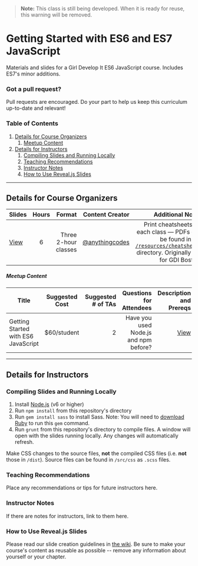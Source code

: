 > **Note:** This class is still being developed. When it is ready for reuse, this warning will be removed.

# Getting Started with ES6 and ES7 JavaScript

Materials and slides for a Girl Develop It ES6 JavaScript course. Includes ES7's minor additions.

### Got a pull request?

Pull requests are encouraged. Do your part to help us keep this curriculum up-to-date and relevant!

### Table of Contents
1. [Details for Course Organizers](#details-for-course-organizers)
    1. [Meetup Content](#meetup-content)
2. [Details for Instructors](#details-for-instructors)
    1. [Compiling Slides and Running Locally](#compiling-slides-and-running-locally)
    2. [Teaching Recommendations](#teaching-recommendations)
    3. [Instructor Notes](#instructor-notes)
    4. [How to Use Reveal.js Slides](#how-to-use-revealjs-slides)


---


## Details for Course Organizers

| Slides | Hours | Format | Content Creator | Additional Notes |
| ----- |:-----:| -----:| -----:| -----:|
| [View](http://anything.codes/gdi-es6-javascript) | 6 | Three 2-hour classes | [@anythingcodes](http://github.com/anythingcodes) | Print cheatsheets for each class — PDFs can be found in the [`/resources/cheatsheets`](/resources/cheatsheets) directory. Originally run for GDI Boston. |


##### Meetup Content

| Title | Suggested Cost | Suggested # of TAs | Questions for Attendees | Description and Prereqs | Example URL |
| ----- |:-----:| -----:| -----:| -----:| -----:|
| Getting Started with ES6 JavaScript | $60/student | 2 | Have you used Node.js and npm before? | [View](resources/meetup-description.md) | TBA |

---

## Details for Instructors

### Compiling Slides and Running Locally

1. Install [Node.js](https://nodejs.org) (v6 or higher)
2. Run `npm install` from this repository's directory
3. Run `gem install sass` to install Sass. Note: You will need to [download Ruby](https://www.ruby-lang.org/en/documentation/installation) to run this `gem` command.
4. Run `grunt` from this repository's directory to compile files. A window will open with the slides running locally. Any changes will automatically refresh.

Make CSS changes to the source files, **not** the compiled CSS files (i.e. **not** those in `/dist`). Source files can be found in `/src/css` as `.scss` files.

### Teaching Recommendations
Place any recommendations or tips for future instructors here.

### Instructor Notes
If there are notes for instructors, link to them here.

### How to Use Reveal.js Slides
Please read our slide creation guidelines in [the wiki](https://github.com/girldevelopit/gdi-slides-template/wiki). Be sure to make your course's content as reusable as possible -- remove any information about yourself or your chapter.






